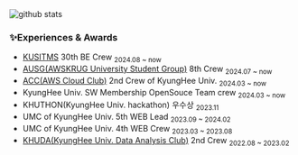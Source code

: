 


<picture decoding="async" loading="lazy">
  <source media="(prefers-color-scheme: light)" srcset="https://pixel-profile.vercel.app/api/github-stats?username=cowboysj&screen_effect=false&background=linear-gradient(to%20bottom%20right%2C%20%2374dcc4%2C%20%234597e9)">
  <source media="(prefers-color-scheme: dark)" srcset="https://pixel-profile.vercel.app/api/github-stats?username=cowboysj&screen_effect=true&background=linear-gradient(to%20bottom%20right%2C%20%235580eb%2C%20%232aeeff)">
  <img alt="github stats" src="https://pixel-profile.vercel.app/api/github-stats?username=cowboysj&screen_effect=false&background=linear-gradient(to%20bottom%20right%2C%20%2374dcc4%2C%20%234597e9)">
</picture>


### ✨Experiences & Awards 
- [KUSITMS](https://github.com/kusitms-com) 30th BE Crew <sub>2024.08 ~ now </sub>
- [AUSG(AWSKRUG University Student Group)](https://github.com/AUSG) 8th Crew <sub>2024.07 ~ now </sub>
- [ACC(AWS Cloud Club)](https://github.com/aws-cloud-clubs) 2nd Crew of KyungHee Univ.  <sub>2024.03 ~ now </sub>
- KyungHee Univ. SW Membership OpenSouce Team crew  <sub>2024.03 ~ now </sub>  
- KHUTHON(KyungHee Univ. hackathon) 우수상 <sub>2023.11  </sub>
- UMC of KyungHee Univ. 5th WEB Lead  <sub>2023.09 ~ 2024.02 </sub>
- UMC of KyungHee Univ. 4th WEB Crew  <sub>2023.03 ~ 2023.08 </sub>
- [KHUDA(KyungHee Univ. Data Analysis Club)](https://github.com/khuda-data) 2nd Crew <sub>2022.08 ~ 2023.02 </sub>  
